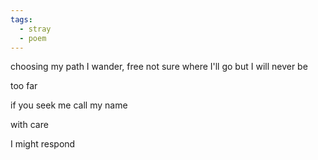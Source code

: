```yaml
---
tags:
  - stray
  - poem
---
```

choosing my path
I wander, free
not sure where I'll go
but I will never be 

too far

if you seek me
call my name

with care

I might respond
